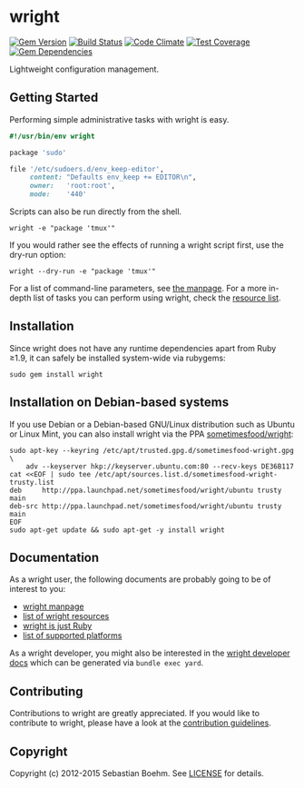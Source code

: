wright
======
[![Gem Version](https://img.shields.io/gem/v/wright.svg?style=flat-square)][gem]
[![Build Status](https://img.shields.io/travis/sometimesfood/wright.svg?style=flat-square)][travis]
[![Code Climate](https://img.shields.io/codeclimate/github/sometimesfood/wright.svg?style=flat-square)][codeclimate]
[![Test Coverage](https://img.shields.io/codeclimate/coverage/github/sometimesfood/wright.svg?style=flat-square)][codeclimate]
[![Gem Dependencies](https://img.shields.io/gemnasium/sometimesfood/wright.svg?style=flat-square)][gemnasium]

Lightweight configuration management.

Getting Started
---------------
Performing simple administrative tasks with wright is easy.

```ruby
#!/usr/bin/env wright

package 'sudo'

file '/etc/sudoers.d/env_keep-editor',
     content: "Defaults env_keep += EDITOR\n",
     owner:   'root:root',
     mode:    '440'
```

Scripts can also be run directly from the shell.

    wright -e "package 'tmux'"

If you would rather see the effects of running a wright script first,
use the dry-run option:

    wright --dry-run -e "package 'tmux'"

For a list of command-line parameters, see
[the manpage][wright-manpage]. For a more in-depth list of tasks you
can perform using wright, check the [resource list][wright-resources].

Installation
------------
Since wright does not have any runtime dependencies apart from Ruby
≥1.9, it can safely be installed system-wide via rubygems:

    sudo gem install wright

Installation on Debian-based systems
------------------------------------
If you use Debian or a Debian-based GNU/Linux distribution such as
Ubuntu or Linux Mint, you can also install wright via the PPA
[sometimesfood/wright][ppa]:

    sudo apt-key --keyring /etc/apt/trusted.gpg.d/sometimesfood-wright.gpg \
        adv --keyserver hkp://keyserver.ubuntu.com:80 --recv-keys DE36B117
    cat <<EOF | sudo tee /etc/apt/sources.list.d/sometimesfood-wright-trusty.list
    deb     http://ppa.launchpad.net/sometimesfood/wright/ubuntu trusty main
    deb-src http://ppa.launchpad.net/sometimesfood/wright/ubuntu trusty main
    EOF
    sudo apt-get update && sudo apt-get -y install wright

Documentation
-------------
As a wright user, the following documents are probably going to be of
interest to you:

- [wright manpage][wright-manpage]
- [list of wright resources][wright-resources]
- [wright is just Ruby][wright-is-ruby]
- [list of supported platforms][wright-platforms]

As a wright developer, you might also be interested in the
[wright developer docs](http://www.rubydoc.info/gems/wright/) which
can be generated via `bundle exec yard`.

Contributing
------------
Contributions to wright are greatly appreciated. If you would like to
contribute to wright, please have a look at the
[contribution guidelines](CONTRIBUTING.md).

Copyright
---------
Copyright (c) 2012-2015 Sebastian Boehm. See [LICENSE](LICENSE) for
details.

[gem]: https://rubygems.org/gems/wright
[travis]: https://travis-ci.org/sometimesfood/wright
[codeclimate]: https://codeclimate.com/github/sometimesfood/wright
[gemnasium]: https://gemnasium.com/sometimesfood/wright
[ppa]: http://launchpad.net/~sometimesfood/+archive/ubuntu/wright
[wright-manpage]: http://wright.sometimesfood.org/man/wright.1.html
[wright-resources]: http://wright.sometimesfood.org/doc/resources.html
[wright-is-ruby]: http://wright.sometimesfood.org/doc/wright-is-ruby.html
[wright-platforms]: http://wright.sometimesfood.org/doc/supported-platforms.html
